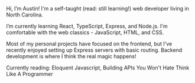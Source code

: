 Hi, I’m Austin! I'm a self-taught (read: still learning!) web developer living in North Carolina.

I’m currently learning React, TypeScript, Express, and Node.js. I'm comfortable with the web classics - JavaScript, HTML, and CSS. 

Most of my personal projects have focused on the frontend, but I've recently enjoyed setting up Express servers with basic routing. Backend development is where I think the real magic happens!

Currently reading: 
  Eloquent Javascript, 
  Building APIs You Won't Hate
  Think Like A Programmer

<!---
austin-bagwell/austin-bagwell is a ✨ special ✨ repository because its `README.md` (this file) appears on your GitHub profile.
You can click the Preview link to take a look at your changes.
--->
